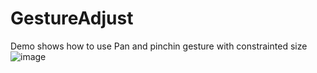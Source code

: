 # GestureAdjust
Demo shows how to use Pan and pinchin gesture with constrainted size
![image](https://github.com/abredo/GestureAdjust/blob/master/screenshot.gif) 
